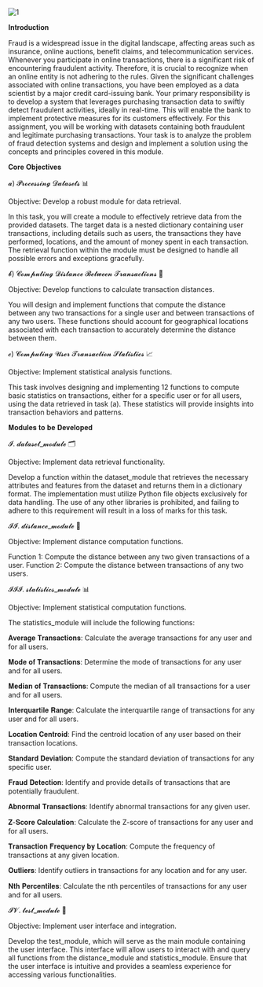 
![1](https://github.com/user-attachments/assets/f5b94a5d-b654-4892-b83c-022771bcdf1c)

𝐈𝐧𝐭𝐫𝐨𝐝𝐮𝐜𝐭𝐢𝐨𝐧

Fraud is a widespread issue in the digital landscape, affecting areas such as insurance, online auctions, benefit claims, and telecommunication services. Whenever you participate in online transactions, there is a significant risk of encountering fraudulent activity. Therefore, it is crucial to recognize when an online entity is not adhering to the rules.
Given the significant challenges associated with online transactions, you have been employed as a data scientist by a major credit card-issuing bank. Your primary responsibility is to develop a system that leverages purchasing transaction data to swiftly detect fraudulent activities, ideally in real-time. This will enable the bank to implement protective measures for its customers effectively.
For this assignment, you will be working with datasets containing both fraudulent and legitimate purchasing transactions. Your task is to analyze the problem of fraud detection systems and design and implement a solution using the concepts and principles covered in this module.

𝐂𝐨𝐫𝐞 𝐎𝐛𝐣𝐞𝐜𝐭𝐢𝐯𝐞𝐬

𝓪) 𝓟𝓻𝓸𝓬𝓮𝓼𝓼𝓲𝓷𝓰 𝓓𝓪𝓽𝓪𝓼𝓮𝓽𝓼 📊

Objective: Develop a robust module for data retrieval.

In this task, you will create a module to effectively retrieve data from the provided datasets. The target data is a nested dictionary containing user transactions, including details such as users, the transactions they have performed, locations, and the amount of money spent in each transaction. The retrieval function within the module must be designed to handle all possible errors and exceptions gracefully.

𝓫) 𝓒𝓸𝓶𝓹𝓾𝓽𝓲𝓷𝓰 𝓓𝓲𝓼𝓽𝓪𝓷𝓬𝓮 𝓑𝓮𝓽𝔀𝓮𝓮𝓷 𝓣𝓻𝓪𝓷𝓼𝓪𝓬𝓽𝓲𝓸𝓷𝓼 📍

Objective: Develop functions to calculate transaction distances.

You will design and implement functions that compute the distance between any two transactions for a single user and between transactions of any two users. These functions should account for geographical locations associated with each transaction to accurately determine the distance between them.

𝓬) 𝓒𝓸𝓶𝓹𝓾𝓽𝓲𝓷𝓰 𝓤𝓼𝓮𝓻 𝓣𝓻𝓪𝓷𝓼𝓪𝓬𝓽𝓲𝓸𝓷 𝓢𝓽𝓪𝓽𝓲𝓼𝓽𝓲𝓬𝓼 📈

Objective: Implement statistical analysis functions.

This task involves designing and implementing 12 functions to compute basic statistics on transactions, either for a specific user or for all users, using the data retrieved in task (a). These statistics will provide insights into transaction behaviors and patterns.

𝐌𝐨𝐝𝐮𝐥𝐞𝐬 𝐭𝐨 𝐛𝐞 𝐃𝐞𝐯𝐞𝐥𝐨𝐩𝐞𝐝

𝓘. 𝓭𝓪𝓽𝓪𝓼𝓮𝓽_𝓶𝓸𝓭𝓾𝓵𝓮 🗂️

Objective: Implement data retrieval functionality.

Develop a function within the dataset_module that retrieves the necessary attributes and features from the dataset and returns them in a dictionary format.
The implementation must utilize Python file objects exclusively for data handling. The use of any other libraries is prohibited, and failing to adhere to this requirement will result in a loss of marks for this task.

𝓘𝓘. 𝓭𝓲𝓼𝓽𝓪𝓷𝓬𝓮_𝓶𝓸𝓭𝓾𝓵𝓮 🚀

Objective: Implement distance computation functions.

Function 1: Compute the distance between any two given transactions of a user.
Function 2: Compute the distance between transactions of any two users.

𝓘𝓘𝓘. 𝓼𝓽𝓪𝓽𝓲𝓼𝓽𝓲𝓬𝓼_𝓶𝓸𝓭𝓾𝓵𝓮 📊

Objective: Implement statistical computation functions.

The statistics_module will include the following functions:

𝐀𝐯𝐞𝐫𝐚𝐠𝐞 𝐓𝐫𝐚𝐧𝐬𝐚𝐜𝐭𝐢𝐨𝐧𝐬: Calculate the average transactions for any user and for all users.

𝐌𝐨𝐝𝐞 𝐨𝐟 𝐓𝐫𝐚𝐧𝐬𝐚𝐜𝐭𝐢𝐨𝐧𝐬: Determine the mode of transactions for any user and for all users.

𝐌𝐞𝐝𝐢𝐚𝐧 𝐨𝐟 𝐓𝐫𝐚𝐧𝐬𝐚𝐜𝐭𝐢𝐨𝐧𝐬: Compute the median of all transactions for a user and for all users.

𝐈𝐧𝐭𝐞𝐫𝐪𝐮𝐚𝐫𝐭𝐢𝐥𝐞 𝐑𝐚𝐧𝐠𝐞: Calculate the interquartile range of transactions for any user and for all users.

𝐋𝐨𝐜𝐚𝐭𝐢𝐨𝐧 𝐂𝐞𝐧𝐭𝐫𝐨𝐢𝐝: Find the centroid location of any user based on their transaction locations.

𝐒𝐭𝐚𝐧𝐝𝐚𝐫𝐝 𝐃𝐞𝐯𝐢𝐚𝐭𝐢𝐨𝐧: Compute the standard deviation of transactions for any specific user.

𝐅𝐫𝐚𝐮𝐝 𝐃𝐞𝐭𝐞𝐜𝐭𝐢𝐨𝐧: Identify and provide details of transactions that are potentially fraudulent.

𝐀𝐛𝐧𝐨𝐫𝐦𝐚𝐥 𝐓𝐫𝐚𝐧𝐬𝐚𝐜𝐭𝐢𝐨𝐧𝐬: Identify abnormal transactions for any given user.

𝐙-𝐒𝐜𝐨𝐫𝐞 𝐂𝐚𝐥𝐜𝐮𝐥𝐚𝐭𝐢𝐨𝐧: Calculate the Z-score of transactions for any user and for all users.

𝐓𝐫𝐚𝐧𝐬𝐚𝐜𝐭𝐢𝐨𝐧 𝐅𝐫𝐞𝐪𝐮𝐞𝐧𝐜𝐲 𝐛𝐲 𝐋𝐨𝐜𝐚𝐭𝐢𝐨𝐧: Compute the frequency of transactions at any given location.

𝐎𝐮𝐭𝐥𝐢𝐞𝐫𝐬: Identify outliers in transactions for any location and for any user.

𝐍𝐭𝐡 𝐏𝐞𝐫𝐜𝐞𝐧𝐭𝐢𝐥𝐞𝐬: Calculate the nth percentiles of transactions for any user and for all users.

𝓘𝓥. 𝓽𝓮𝓼𝓽_𝓶𝓸𝓭𝓾𝓵𝓮 🧪

Objective: Implement user interface and integration.

Develop the test_module, which will serve as the main module containing the user interface. This interface will allow users to interact with and query all functions from the distance_module and statistics_module.
Ensure that the user interface is intuitive and provides a seamless experience for accessing various functionalities.
